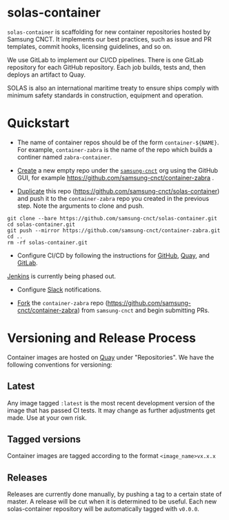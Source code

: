 # solas-container
`solas-container` is scaffolding for new container repositories hosted by Samsung CNCT. It
implements our best practices, such as issue and PR templates, commit hooks,
licensing guidelines, and so on.

We use GitLab to implement our CI/CD pipelines. There is one GitLab repository for 
each GitHub repository. Each job builds, tests and, then deploys an artifact
to Quay.

SOLAS is also an international maritime treaty to ensure ships comply with
minimum safety standards in construction, equipment and operation.

# Quickstart

- The name of container repos should be of the form `container-${NAME}`. For example,
`container-zabra` is the name of the repo which builds a continer named `zabra-container`.

- [Create](https://help.github.com/articles/creating-a-new-repository/) a
new empty repo under the [`samsung-cnct`](https://github.com/samsung-cnct)
org using the GitHub GUI, for example https://github.com/samsung-cnct/container-zabra .

- [Duplicate](https://help.github.com/articles/duplicating-a-repository/)
this repo (https://github.com/samsung-cnct/solas-container) and push it to the `container-zabra`
repo you created in the previous step. Note the arguments to clone and push.

```
git clone --bare https://github.com/samsung-cnct/solas-container.git
cd solas-container.git
git push --mirror https://github.com/samsung-cnct/container-zabra.git
cd ..
rm -rf solas-container.git
```

- Configure CI/CD by following the instructions for
[GitHub](https://github.com/samsung-cnct/solas/blob/master/docs/github.md),
[Quay](https://github.com/samsung-cnct/solas/blob/master/docs/quay.md),
and [GitLab](https://github.com/samsung-cnct/solas/blob/master/docs/gitlab.md).

[Jenkins](https://github.com/samsung-cnct/solas/blob/master/docs/jenkins.md) is currently being phased out.

- Configure [Slack](https://github.com/samsung-cnct/solas/blob/master/docs/slack.md)
notifications.

- [Fork](https://help.github.com/articles/fork-a-repo/) the `container-zabra` repo
(https://github.com/samsung-cnct/container-zabra) from `samsung-cnct` and begin
submitting PRs.

# Versioning and Release Process

Container images are hosted on [Quay](https://quay.io) under "Repositories". We have the following conventions for versioning:

## Latest

Any image tagged `:latest` is the most recent development version of the image that has passed CI tests. It may change as further adjustments get made. Use at your own risk.

## Tagged versions

Container images are tagged according to the format `<image_name>vx.x.x`

## Releases

Releases are currently done manually, by pushing a tag to a certain state of master. A release will be cut when it is determined to be useful. Each new solas-container repository will be automatically tagged with `v0.0.0`.